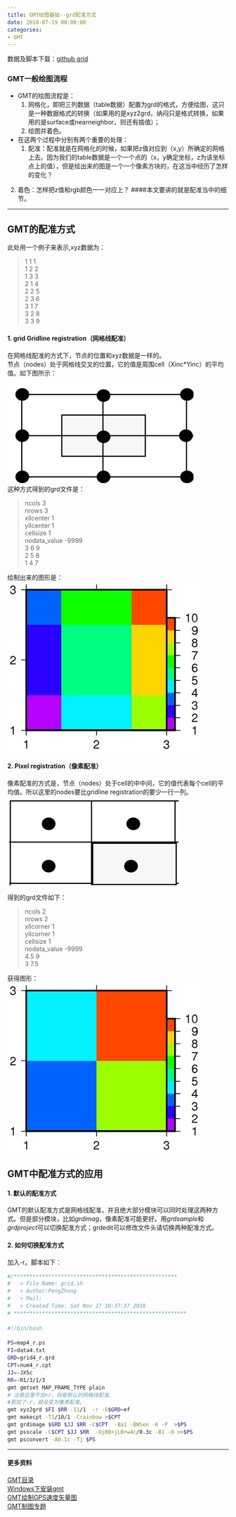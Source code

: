 ```yaml
---
title: GMT绘图基础--grd配准方式
date: 2018-07-19 00:00:00
categories:
- GMT
---
```

数据及脚本下载：[github grid](https://github.com/zhongpenggeo/GMT_demo/tree/master/grid)  
### GMT一般绘图流程
- GMT的绘图流程是：  
     1. 网格化，即把三列数据（table数据）配置为grd的格式，方便绘图，这只是一种数据格式的转换（如果用的是xyz2grd，纳闷只是格式转换，如果用的是surface或nearneighbor，则还有插值）；
     2. 绘图并着色。  
- 在这两个过程中分别有两个重要的处理：
    1. 配准：配准就是在网格化的时候，如果把z值对应到（x,y）所确定的网格上去。因为我们的table数据是一个一个点的（x，y确定坐标，z为该坐标点上的值），但是绘出来的图是一个一个像素方块的，在这当中经历了怎样的变化？
2. 着色：怎样把z值和rgb颜色一一对应上？
####本文要讲的就是配准当中的细节。

---
## GMT的配准方式
此处用一个例子来表示,xyz数据为：  
> 1 1 1  
1 2 2  
1 3 3  
2 1 4  
2 2 5   
2 3 6  
3 1 7  
3 2 8  
3 3 9  

#### 1. grid Gridline registration（网格线配准）
在网格线配准的方式下，节点的位置和xyz数据是一样的。  
节点（nodes）处于网格线交叉的位置，它的值是周围cell（Xinc*Yinc）的平均值。如下图所示：  
![gridline registration](../../imags/7955445-5c06fdbd83bfb7e0.png)  
这种方式得到的grd文件是：  

>  ncols 3  
nrows 3  
xllcenter 1  
yllcenter 1  
cellsize 1  
nodata_value -9999   
3	6	9  
2	5	8  
1	4	7  

绘制出来的图形是：  
![map4.jpg](../../imags/7955445-95f628b8866d368c.jpg)

#### 2.  Pixel registration（像素配准）
像素配准的方式是，节点（nodes）处于cell的中中间，它的值代表每个cell的平均值。所以这里的nodes要比gridline registration的要少一行一列。  
![image.png](../../imags/7955445-727942d3bf7469d7.png)

得到的grd文件如下：  
> ncols 2  
nrows 2  
xllcorner 1  
yllcorner 1  
cellsize 1  
nodata_value -9999  
4.5	9  
3	7.5  

获得图形：  
![map4_r.jpg](../../imags/7955445-c4e096ea6532c311.jpg)

## GMT中配准方式的应用
#### 1. 默认的配准方式
GMT的默认配准方式是网格线配准，并且绝大部分模块可以同时处理这两种方式。但是部分模块，比如*grdimag*，像素配准可能更好。用*grdsample*和*grdproject*可以切换配准方式；grdedit可以修改文件头请切换两种配准方式。
#### 2. 如何切换配准方式
加入-r。脚本如下：
```sh
#/****************************************************
#	> File Name: grid.sh
#	> Author:PengZhong 
#	> Mail: 
#	> Created Time: Sat Nov 17 10:37:37 2018
# *******************************************************

#!/bin/bash

PS=map4_r.ps
FI=data4.txt
GRD=grid4_r.grd
CPT=num4_r.cpt
JJ=-JX5c
RR=-R1/3/1/3
gmt gmtset MAP_FRAME_TYPE plain
# 注意这里不加+r，则是默认的网格线配准，
#若加了-r，就会变为像素配准。
gmt xyz2grd $FI $RR -I1/1  -r -G$GRD=ef
gmt makecpt -T1/10/1 -Crainbow >$CPT
gmt grdimage $GRD $JJ $RR -C$CPT  -Ba1 -BWSen -K -P  >$PS
gmt psscale -C$CPT $JJ $RR  -DjRB+jLB+w4c/0.3c -B1 -O >>$PS
gmt psconvert -A0.1c -Tj $PS
```
---
#### 更多资料
[GMT目录](https://www.jianshu.com/p/321f67983c42)  
[Windows下安装gmt](https://www.jianshu.com/p/3f1e2d62d73a)    
[GMT绘制GPS速度矢量图](https://www.jianshu.com/p/94792ab8ec97)  
[GMT制图专题](https://www.jianshu.com/c/1cc3a57914f9)

